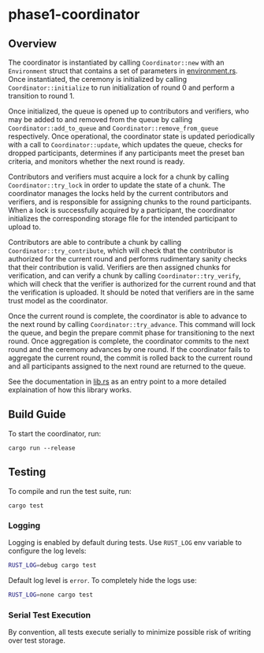 # phase1-coordinator

## Overview

The coordinator is instantiated by calling `Coordinator::new` with an `Environment` struct that contains a set of parameters in [environment.rs](./src/environment.rs).
Once instantiated, the ceremony is initialized by calling `Coordinator::initialize` to run initialization
of round 0 and perform a transition to round 1.

Once initialized, the queue is opened up to contributors and verifiers, who may be added to and removed from the queue
by calling `Coordinator::add_to_queue` and `Coordinator::remove_from_queue` respectively.
Once operational, the coordinator state is updated periodically with a call to `Coordinator::update`, which updates the queue,
checks for dropped participants, determines if any participants meet the preset ban criteria, and monitors whether the next round is ready.

Contributors and verifiers must acquire a lock for a chunk by calling `Coordinator::try_lock` in order to update the state of a chunk.
The coordinator manages the locks held by the current contributors and verifiers, and is responsible for assigning chunks to the
round participants. When a lock is successfully acquired by a participant, the coordinator initializes the corresponding storage file
for the intended participant to upload to.

Contributors are able to contribute a chunk by calling `Coordinator::try_contribute`, which will check that the contributor
is authorized for the current round and performs rudimentary sanity checks that their contribution is valid.
Verifiers are then assigned chunks for verification, and can verify a chunk by calling `Coordinator::try_verify`, which will
check that the verifier is authorized for the current round and that the verification is uploaded. It should be noted that
verifiers are in the same trust model as the coordinator.

Once the current round is complete, the coordinator is able to advance to the next round by calling `Coordinator::try_advance`.
This command will lock the queue, and begin the prepare commit phase for transitioning to the next round. Once aggregation is complete,
the coordinator commits to the next round and the ceremony advances by one round. If the coordinator fails to aggregate the current round,
the commit is rolled back to the current round and all participants assigned to the next round are returned to the queue.

See the documentation in [lib.rs](./src/lib.rs) as an entry point to a more
detailed explaination of how this library works.

## Build Guide

To start the coordinator, run:
```
cargo run --release
```

## Testing

To compile and run the test suite, run:
```
cargo test
```

### Logging

Logging is enabled by default during tests. Use `RUST_LOG` env variable to configure
the log levels:
```bash
RUST_LOG=debug cargo test
```

Default log level is `error`. To completely hide the logs use:
```bash
RUST_LOG=none cargo test
```

### Serial Test Execution

By convention, all tests execute serially to minimize possible risk of writing over test storage.

